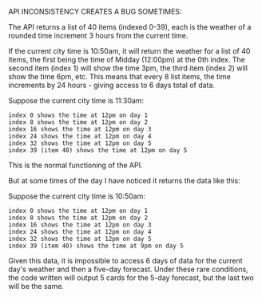 API INCONSISTENCY CREATES A BUG SOMETIMES:

The API returns a list of 40 items (indexed 0-39), each is the weather of a rounded time increment 3 hours from the current time. 

If the current city time is 10:50am, it will return the weather for a list of 40 items, the first being the time of Midday (12:00pm) at the 0th index.
The second item (index 1) will show the time 3pm, the third item (index 2) will show the time 6pm, etc. 
This means that every 8 list items, the time increments by 24 hours - giving access to 6 days total of data.

Suppose the current city time is 11:30am:

    index 0 shows the time at 12pm on day 1
    index 8 shows the time at 12pm on day 2
    index 16 shows the time at 12pm on day 3
    index 24 shows the time at 12pm on day 4
    index 32 shows the time at 12pm on day 5
    index 39 (item 40) shows the time at 12pm on day 5

This is the normal functioning of the API.

But at some times of the day I have noticed it returns the data like this:

Suppose the current city time is 10:50am:

    index 0 shows the time at 12pm on day 1
    index 8 shows the time at 12pm on day 2
    index 16 shows the time at 12pm on day 3
    index 24 shows the time at 12pm on day 4
    index 32 shows the time at 12pm on day 5
    index 39 (item 40) shows the time at 9pm on day 5

Given this data, it is impossible to access 6 days of data for the current day's weather and then a five-day forecast.
Under these rare conditions, the code written will output 5 cards for the 5-day forecast, but the last two will be the same.